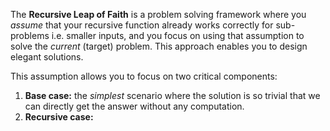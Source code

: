 The **Recursive Leap of Faith** is a problem solving framework where you *assume* that your recursive function already works correctly for sub-problems i.e. smaller inputs, and you focus on using that assumption to solve the *current* (target) problem. This approach enables you to design elegant solutions. 

This assumption allows you to focus on two critical components:  
1. **Base case:** the *simplest* scenario where the solution is so trivial that we can directly get the answer without any computation.
2. **Recursive case:** 